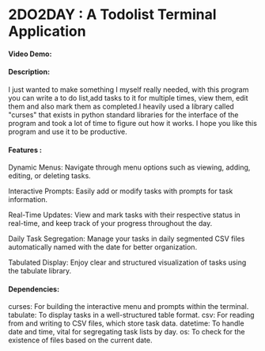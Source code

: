 # 2DO2DAY : A Todolist Terminal Application
#### Video Demo:  <URL HERE>
#### Description:

I just wanted to make something I myself really needed, with this program you can write a to do list,add tasks to it for multiple times, view them, edit them and also mark them as completed.I heavily used a library called "curses" that exists in python standard libraries for the interface of the program and took a lot of time to figure out how it works. I hope you like this program and use it to be productive.

#### Features :

Dynamic Menus: Navigate through menu options such as viewing, adding, editing, or deleting tasks.

Interactive Prompts: Easily add or modify tasks with prompts for task information.

Real-Time Updates: View and mark tasks with their respective status in real-time, and keep track of your progress throughout the day.

Daily Task Segregation: Manage your tasks in daily segmented CSV files automatically named with the date for better organization.

Tabulated Display: Enjoy clear and structured visualization of tasks using the tabulate library.

#### Dependencies:

curses: For building the interactive menu and prompts within the terminal.
tabulate: To display tasks in a well-structured table format.
csv: For reading from and writing to CSV files, which store task data.
datetime: To handle date and time, vital for segregating task lists by day.
os: To check for the existence of files based on the current date.
